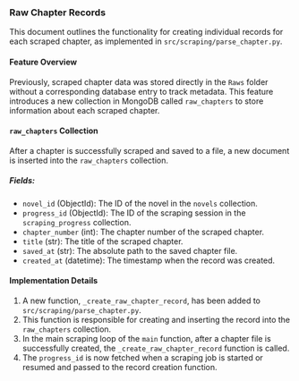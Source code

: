 ### Raw Chapter Records

This document outlines the functionality for creating individual records for each scraped chapter, as implemented in `src/scraping/parse_chapter.py`.

#### Feature Overview

Previously, scraped chapter data was stored directly in the `Raws` folder without a corresponding database entry to track metadata. This feature introduces a new collection in MongoDB called `raw_chapters` to store information about each scraped chapter.

#### `raw_chapters` Collection

After a chapter is successfully scraped and saved to a file, a new document is inserted into the `raw_chapters` collection.

##### Fields:

-   `novel_id` (ObjectId): The ID of the novel in the `novels` collection.
-   `progress_id` (ObjectId): The ID of the scraping session in the `scraping_progress` collection.
-   `chapter_number` (int): The chapter number of the scraped chapter.
-   `title` (str): The title of the scraped chapter.
-   `saved_at` (str): The absolute path to the saved chapter file.
-   `created_at` (datetime): The timestamp when the record was created.

#### Implementation Details

1.  A new function, `_create_raw_chapter_record`, has been added to `src/scraping/parse_chapter.py`.
2.  This function is responsible for creating and inserting the record into the `raw_chapters` collection.
3.  In the main scraping loop of the `main` function, after a chapter file is successfully created, the `_create_raw_chapter_record` function is called.
4.  The `progress_id` is now fetched when a scraping job is started or resumed and passed to the record creation function. 